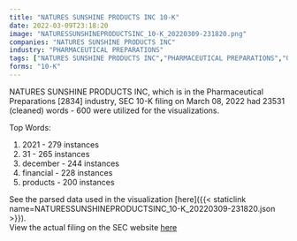 ```yaml
---
title: "NATURES SUNSHINE PRODUCTS INC 10-K"
date: 2022-03-09T23:18:20
image: "NATURESSUNSHINEPRODUCTSINC_10-K_20220309-231820.png"
companies: "NATURES SUNSHINE PRODUCTS INC"
industry: "PHARMACEUTICAL PREPARATIONS"
tags: ["NATURES SUNSHINE PRODUCTS INC","PHARMACEUTICAL PREPARATIONS","03-08-2022","10-K"]
forms: "10-K"
---
```

NATURES SUNSHINE PRODUCTS INC, which is in the Pharmaceutical Preparations [2834] industry, SEC 10-K filing on March 08, 2022 had 23531 (cleaned) words - 600 were utilized for the visualizations.

Top Words:
1. 2021 - 279 instances
2. 31 - 265 instances
3. december - 244 instances
4. financial - 228 instances
5. products - 200 instances


See the parsed data used in the visualization [here]({{< staticlink name=NATURESSUNSHINEPRODUCTSINC_10-K_20220309-231820.json >}}).  
View the actual filing on the SEC website [here](https://www.sec.gov/Archives/edgar/data/275053/0000275053-22-000002.txt)